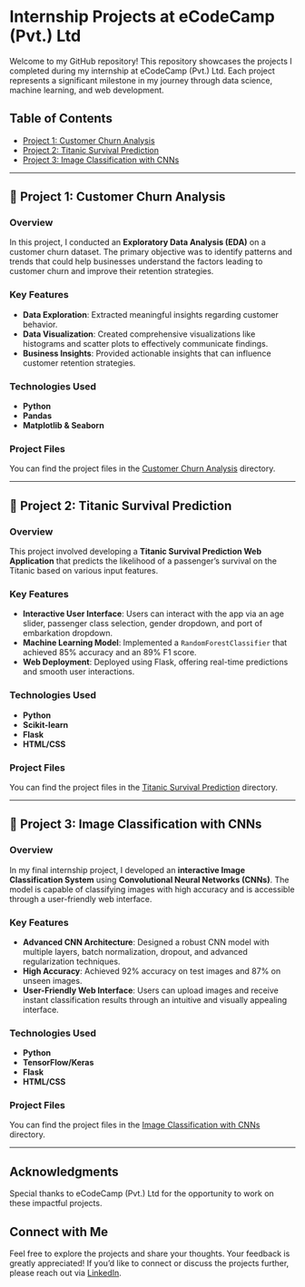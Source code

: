 # Internship Projects at eCodeCamp (Pvt.) Ltd

Welcome to my GitHub repository! This repository showcases the projects I completed during my internship at eCodeCamp (Pvt.) Ltd. Each project represents a significant milestone in my journey through data science, machine learning, and web development.

## Table of Contents

- [Project 1: Customer Churn Analysis](#project-1-customer-churn-analysis)
- [Project 2: Titanic Survival Prediction](#project-2-titanic-survival-prediction)
- [Project 3: Image Classification with CNNs](#project-3-image-classification-with-cnns)

---

## 🚀 Project 1: Customer Churn Analysis

### Overview
In this project, I conducted an **Exploratory Data Analysis (EDA)** on a customer churn dataset. The primary objective was to identify patterns and trends that could help businesses understand the factors leading to customer churn and improve their retention strategies.

### Key Features
- **Data Exploration**: Extracted meaningful insights regarding customer behavior.
- **Data Visualization**: Created comprehensive visualizations like histograms and scatter plots to effectively communicate findings.
- **Business Insights**: Provided actionable insights that can influence customer retention strategies.

### Technologies Used
- **Python**
- **Pandas**
- **Matplotlib & Seaborn**

### Project Files
You can find the project files in the [Customer Churn Analysis](./Customer-Churn-Analysis) directory.

---

## 🚀 Project 2: Titanic Survival Prediction

### Overview
This project involved developing a **Titanic Survival Prediction Web Application** that predicts the likelihood of a passenger’s survival on the Titanic based on various input features.

### Key Features
- **Interactive User Interface**: Users can interact with the app via an age slider, passenger class selection, gender dropdown, and port of embarkation dropdown.
- **Machine Learning Model**: Implemented a `RandomForestClassifier` that achieved 85% accuracy and an 89% F1 score.
- **Web Deployment**: Deployed using Flask, offering real-time predictions and smooth user interactions.

### Technologies Used
- **Python**
- **Scikit-learn**
- **Flask**
- **HTML/CSS**

### Project Files
You can find the project files in the [Titanic Survival Prediction](./Titanic-Survival-Prediction) directory.

---

## 🚀 Project 3: Image Classification with CNNs

### Overview
In my final internship project, I developed an **interactive Image Classification System** using **Convolutional Neural Networks (CNNs)**. The model is capable of classifying images with high accuracy and is accessible through a user-friendly web interface.

### Key Features
- **Advanced CNN Architecture**: Designed a robust CNN model with multiple layers, batch normalization, dropout, and advanced regularization techniques.
- **High Accuracy**: Achieved 92% accuracy on test images and 87% on unseen images.
- **User-Friendly Web Interface**: Users can upload images and receive instant classification results through an intuitive and visually appealing interface.

### Technologies Used
- **Python**
- **TensorFlow/Keras**
- **Flask**
- **HTML/CSS**

### Project Files
You can find the project files in the [Image Classification with CNNs](./Image-Classification-CNN) directory.

---

## Acknowledgments

 Special thanks to eCodeCamp (Pvt.) Ltd for the opportunity to work on these impactful projects.

## Connect with Me

Feel free to explore the projects and share your thoughts. Your feedback is greatly appreciated! If you’d like to connect or discuss the projects further, please reach out via [LinkedIn](https://www.linkedin.com/).

